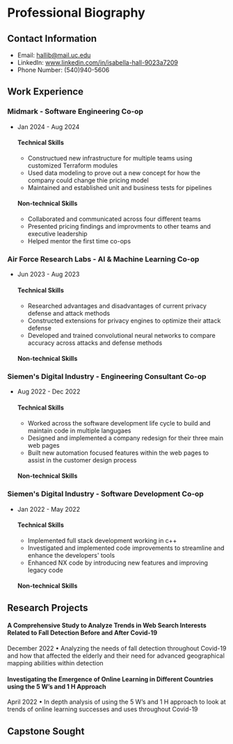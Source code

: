 # Professional Biography 
## Contact Information
- Email: hallib@mail.uc.edu
- LinkedIn: www.linkedin.com/in/isabella-hall-9023a7209
- Phone Number: (540)940-5606

## Work Experience
### Midmark                   - Software Engineering Co-op
- Jan 2024 - Aug 2024
  #### Technical Skills
  - Constructued new infrastructure for multiple teams using customized Terraform modules
  - Used data modeling to prove out a new concept for how the company could change thie pricing model
  - Maintained and established unit and business tests for pipelines
  #### Non-technical Skills
  - Collaborated and communicated across four different teams
  - Presented pricing findings and improvments to other teams and executive leadership
  - Helped mentor the first time co-ops

### Air Force Research Labs   - AI & Machine Learning Co-op
- Jun 2023 - Aug 2023
  #### Technical Skills
  - Researched advantages and disadvantages of current privacy defense and attack methods
  - Constructed extensions for privacy engines to optimize their attack defense
  - Developed and trained convolutional neural networks to compare accuracy across attacks and defense methods
  #### Non-technical Skills 

### Siemen's Digital Industry - Engineering Consultant Co-op
- Aug 2022 - Dec 2022
  #### Technical Skills
  - Worked across the software development life cycle to build and maintain code in multiple langugaes
  - Designed and implemented a company redesign for their three main web pages
  - Built new automation focused features within the web pages to assist in the customer design process 
  #### Non-technical Skills 

### Siemen's Digital Industry - Software Development Co-op
- Jan 2022 - May 2022
  #### Technical Skills
  - Implemented full stack development working in c++
  - Investigated and implemented code improvements to streamline and enhance the developers' tools
  - Enhanced NX code by introducing new features and improving legacy code
  #### Non-technical Skills 



## Research Projects 
#### A Comprehensive Study to Analyze Trends in Web Search Interests Related to Fall Detection Before and After Covid-19 
December 2022
• Analyzing the needs of fall detection throughout Covid-19 and how that affected the elderly and their need for
advanced geographical mapping abilities within detection
#### Investigating the Emergence of Online Learning in Different Countries using the 5 W’s and 1 H Approach 
April 2022
• In depth analysis of using the 5 W’s and 1 H approach to look at trends of online learning successes and uses
throughout Covid-19



## Capstone Sought 
